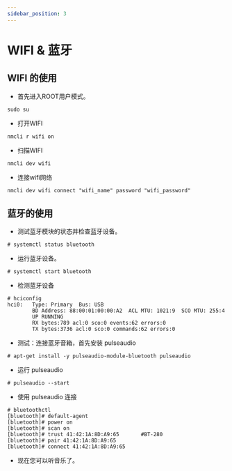 ```yaml
---
sidebar_position: 3
---
```


# WIFI & 蓝牙

## WIFI 的使用

- 首先进入ROOT用户模式。

```
sudo su
```

- 打开WIFI

```
nmcli r wifi on
```

- 扫描WIFI

```
nmcli dev wifi
```

- 连接wifi网络

```
nmcli dev wifi connect "wifi_name" password "wifi_password"
```

## 蓝牙的使用

- 测试蓝牙模块的状态并检查蓝牙设备。

```
# systemctl status bluetooth
```

- 运行蓝牙设备。

```
# systemctl start bluetooth
```

- 检测蓝牙设备

```
# hciconfig
hci0:   Type: Primary  Bus: USB
        BD Address: 88:00:01:00:00:A2  ACL MTU: 1021:9  SCO MTU: 255:4
        UP RUNNING
        RX bytes:789 acl:0 sco:0 events:62 errors:0
        TX bytes:3736 acl:0 sco:0 commands:62 errors:0
```

- 测试：连接蓝牙音箱，首先安装 pulseaudio

```
# apt-get install -y pulseaudio-module-bluetooth pulseaudio
```

- 运行 pulseaudio

```
# pulseaudio --start
```

- 使用 pulseaudio 连接

```
# bluetoothctl
[bluetooth]# default-agent
[bluetooth]# power on
[bluetooth]# scan on
[bluetooth]# trust 41:42:1A:8D:A9:65       #BT-280
[bluetooth]# pair 41:42:1A:8D:A9:65
[bluetooth]# connect 41:42:1A:8D:A9:65
```

- 现在您可以听音乐了。

